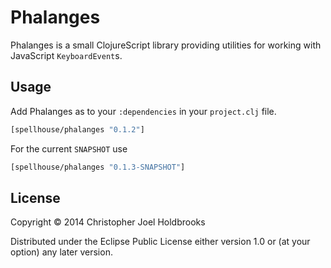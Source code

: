 # Phalanges

Phalanges is a small ClojureScript library providing utilities for
working with JavaScript `KeyboardEvent`s.

## Usage

Add Phalanges as to your `:dependencies` in your `project.clj` file.

```clj
[spellhouse/phalanges "0.1.2"]
```

For the current `SNAPSHOT` use 

```clj
[spellhouse/phalanges "0.1.3-SNAPSHOT"]
```

## License

Copyright © 2014 Christopher Joel Holdbrooks

Distributed under the Eclipse Public License either version 1.0 or (at
your option) any later version.
